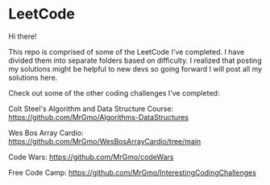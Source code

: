 # LeetCode

Hi there!

This repo is comprised of some of the LeetCode I've completed. I have divided them into separate folders based on difficulty. I realized that posting my solutions might be helpful to new devs so going forward I will post all my solutions here.

Check out some of the other coding challenges I've completed:

Colt Steel's Algorithm and Data Structure Course: https://github.com/MrGmo/Algorithms-DataStructures

Wes Bos Array Cardio: https://github.com/MrGmo/WesBosArrayCardio/tree/main

Code Wars: https://github.com/MrGmo/codeWars

Free Code Camp: https://github.com/MrGmo/InterestingCodingChallenges
